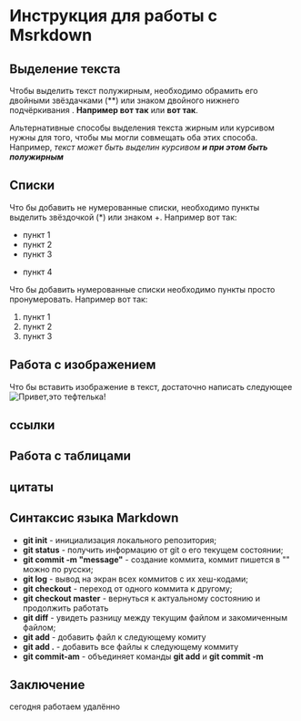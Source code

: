 # Инструкция для работы с Msrkdown

## Выделение текста

Чтобы выделить текст полужирным, необходимо обрамить его двойными звёздачками (**) или знаком двойного нижнего подчёркивания . **Например вот так** или __вот так__.

Альтернативные способы выделения текста жирным или курсивом нужны для того, чтобы мы могли совмещать оба этих способа. Например, _текст может быть выделин курсивом **и при этом быть полужирным**_

## Списки

Что бы добавить не нумерованные списки, необходимо пункты выделить звёздочкой (*) или  знаком +. Например вот так:
* пункт 1
* пункт 2
* пункт 3
+ пункт 4

Что бы добавить нумерованные списки необходимо пункты просто пронумеровать. Например вот так:
1. пункт 1
2. пункт 2
3. пункт 3

## Работа с изображением

Что бы вставить изображение в текст, достаточно написать следующее 
 ![Привет,это тефтелька!](matrix.jpg)


## ссылки

## Работа с таблицами

## цитаты

## Синтаксис языка Markdown

* **git init** - инициализация локального репозитория;
 * **git status** - получить информацию от git  о его текущем состоянии;
* **git commit -m "message"** - создание коммита, коммит пишется в "" можно по русски;
* **git log** - вывод на экран всех коммитов с их хеш-кодами;
* **git checkout** - переход от одного коммита к другому;
* **git checkout master** - вернуться к актуальному состоянию и продолжить работать
* **git diff** - увидеть разницу между текущим файлом и закомиченным файлом;
* **git add** - добавить файл к следующему комиту
* **git add .** - добавить все файлы к следующему коммиту
* **git commit-am** - объединяет команды **git add** и **git commit -m**

## Заключение

сегодня работаем удалённо
